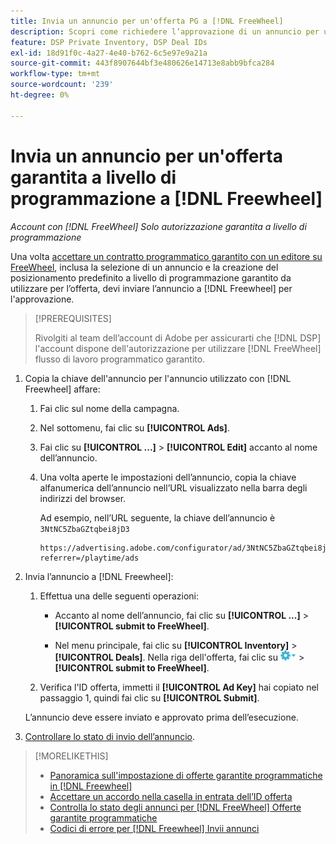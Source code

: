 ```yaml
---
title: Invia un annuncio per un'offerta PG a [!DNL FreeWheel]
description: Scopri come richiedere l’approvazione di un annuncio per un’offerta programmatica garantita con un editore su [!DNL Freewheel].
feature: DSP Private Inventory, DSP Deal IDs
exl-id: 18d91f0c-4a27-4e40-b762-6c5e97e9a21a
source-git-commit: 443f8907644bf3e480626e14713e8abb9bfca284
workflow-type: tm+mt
source-wordcount: '239'
ht-degree: 0%

---
```


# Invia un annuncio per un&#39;offerta garantita a livello di programmazione a [!DNL Freewheel]

*Account con [!DNL FreeWheel] Solo autorizzazione garantita a livello di programmazione*

Una volta [accettare un contratto programmatico garantito con un editore su FreeWheel](#programmatic-guaranteed-set-up.md#pg-setup-deal-id-inbox), inclusa la selezione di un annuncio e la creazione del posizionamento predefinito a livello di programmazione garantito da utilizzare per l’offerta, devi inviare l’annuncio a [!DNL Freewheel] per l&#39;approvazione.

>[!PREREQUISITES]
>
>Rivolgiti al team dell’account di Adobe per assicurarti che [!DNL DSP] l&#39;account dispone dell&#39;autorizzazione per utilizzare [!DNL FreeWheel] flusso di lavoro programmatico garantito.

1. Copia la chiave dell&#39;annuncio per l&#39;annuncio utilizzato con [!DNL Freewheel] affare:

   1. Fai clic sul nome della campagna.

   1. Nel sottomenu, fai clic su **[!UICONTROL Ads]**.

   1. Fai clic su  **[!UICONTROL ...]** > **[!UICONTROL Edit]** accanto al nome dell’annuncio.

   1. Una volta aperte le impostazioni dell’annuncio, copia la chiave alfanumerica dell’annuncio nell’URL visualizzato nella barra degli indirizzi del browser.

      Ad esempio, nell’URL seguente, la chiave dell’annuncio è `3NtNC5ZbaGZtqbei8jD3`

      ```
      https://advertising.adobe.com/configurator/ad/3NtNC5ZbaGZtqbei8jD3?referrer=/playtime/ads
      ```

1. Invia l’annuncio a [!DNL Freewheel]:

   1. Effettua una delle seguenti operazioni:

      * Accanto al nome dell’annuncio, fai clic su  **[!UICONTROL ...]** > **[!UICONTROL submit to FreeWheel]**.

      * Nel menu principale, fai clic su **[!UICONTROL Inventory]** > **[!UICONTROL Deals]**. Nella riga dell&#39;offerta, fai clic su ![Menu Opzioni](/help/dsp/assets/options-menu.png) > **[!UICONTROL submit to FreeWheel]**.
   1. Verifica l&#39;ID offerta, immetti il **[!UICONTROL Ad Key]** hai copiato nel passaggio 1, quindi fai clic su **[!UICONTROL Submit]**.

   L’annuncio deve essere inviato e approvato prima dell’esecuzione.

1. [Controllare lo stato di invio dell’annuncio](freewheel-check-status.md).

>[!MORELIKETHIS]
>
>* [Panoramica sull&#39;impostazione di offerte garantite programmatiche in [!DNL Freewheel]](freewheel-overview.md)
>* [Accettare un accordo nella casella in entrata dell’ID offerta](deal-id-inbox-accept.md)
>* [Controlla lo stato degli annunci per [!DNL FreeWheel] Offerte garantite programmatiche](freewheel-check-status.md)
>* [Codici di errore per [!DNL Freewheel] Invii annunci](freewheel-error-codes.md)

